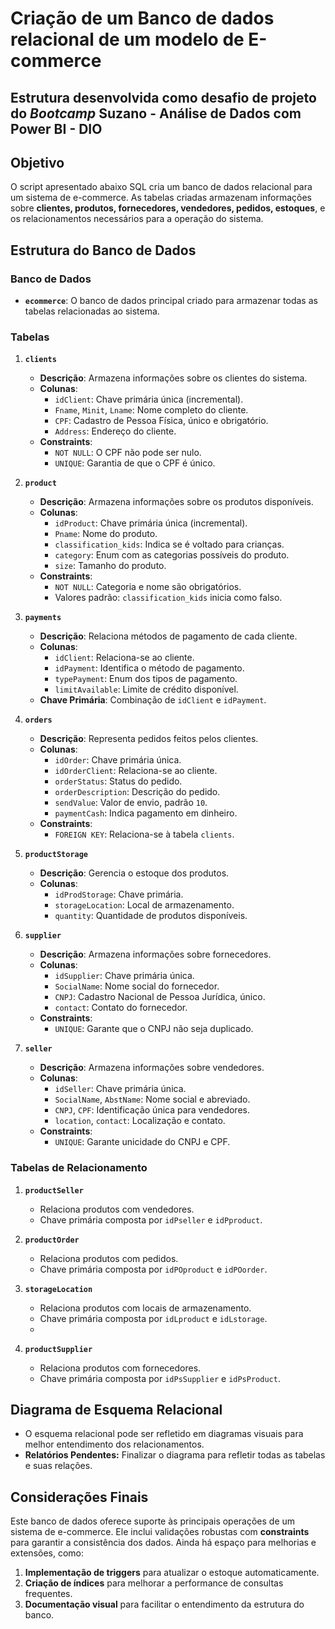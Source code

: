 # Criação de um Banco de dados relacional de um modelo de E-commerce

## Estrutura desenvolvida como desafio de projeto do *Bootcamp* Suzano - Análise de Dados com Power BI - DIO


## Objetivo

O script apresentado abaixo SQL cria um banco de dados relacional para um sistema de e-commerce. As tabelas criadas armazenam informações sobre **clientes, produtos, fornecedores, vendedores, pedidos, estoques**, e os relacionamentos necessários para a operação do sistema. 

## Estrutura do Banco de Dados 

### Banco de Dados

-   **`ecommerce`**: O banco de dados principal criado para armazenar todas as tabelas relacionadas ao sistema.

### Tabelas

1.  **`clients`**
    -   **Descrição**: Armazena informações sobre os clientes do sistema.
    -   **Colunas**:
        -   `idClient`: Chave primária única (incremental).
        -   `Fname`, `Minit`, `Lname`: Nome completo do cliente.
        -   `CPF`: Cadastro de Pessoa Física, único e obrigatório.
        -   `Address`: Endereço do cliente.
    -   **Constraints**:
        -   `NOT NULL`: O CPF não pode ser nulo.
        -   `UNIQUE`: Garantia de que o CPF é único.

2.  **`product`**
    -   **Descrição**: Armazena informações sobre os produtos disponíveis.
    -   **Colunas**:
        -   `idProduct`: Chave primária única (incremental).
        -   `Pname`: Nome do produto.
        -   `classification_kids`: Indica se é voltado para crianças.
        -   `category`: Enum com as categorias possíveis do produto.
        -   `size`: Tamanho do produto.
    -   **Constraints**:
        -   `NOT NULL`: Categoria e nome são obrigatórios.
        -   Valores padrão: `classification_kids` inicia como falso.

3.  **`payments`**
    -   **Descrição**: Relaciona métodos de pagamento de cada cliente.
    -   **Colunas**:
        -   `idClient`: Relaciona-se ao cliente.
        -   `idPayment`: Identifica o método de pagamento.
        -   `typePayment`: Enum dos tipos de pagamento.
        -   `limitAvailable`: Limite de crédito disponível.
    -   **Chave Primária**: Combinação de `idClient` e `idPayment`.

4.  **`orders`**
    -   **Descrição**: Representa pedidos feitos pelos clientes.
    -   **Colunas**:
        -   `idOrder`: Chave primária única.
        -   `idOrderClient`: Relaciona-se ao cliente.
        -   `orderStatus`: Status do pedido.
        -   `orderDescription`: Descrição do pedido.
        -   `sendValue`: Valor de envio, padrão `10`.
        -   `paymentCash`: Indica pagamento em dinheiro.
    -   **Constraints**:
        -   `FOREIGN KEY`: Relaciona-se à tabela `clients`.

5.  **`productStorage`**
    -   **Descrição**: Gerencia o estoque dos produtos.
    -   **Colunas**:
        -   `idProdStorage`: Chave primária.
        -   `storageLocation`: Local de armazenamento.
        -   `quantity`: Quantidade de produtos disponíveis.

6.  **`supplier`**
    -   **Descrição**: Armazena informações sobre fornecedores.
    -   **Colunas**:
        -   `idSupplier`: Chave primária única.
        -   `SocialName`: Nome social do fornecedor.
        -   `CNPJ`: Cadastro Nacional de Pessoa Jurídica, único.
        -   `contact`: Contato do fornecedor.
    -   **Constraints**:
        -   `UNIQUE`: Garante que o CNPJ não seja duplicado.

7.  **`seller`**
    -   **Descrição**: Armazena informações sobre vendedores.
    -   **Colunas**:
        -   `idSeller`: Chave primária única.
        -   `SocialName`, `AbstName`: Nome social e abreviado.
        -   `CNPJ`, `CPF`: Identificação única para vendedores.
        -   `location`, `contact`: Localização e contato.
    -   **Constraints**:
        -   `UNIQUE`: Garante unicidade do CNPJ e CPF.

### Tabelas de Relacionamento

1.  **`productSeller`**
    
    -   Relaciona produtos com vendedores.
    -   Chave primária composta por `idPseller` e `idPproduct`.
2.  **`productOrder`**
    
    -   Relaciona produtos com pedidos.
    -   Chave primária composta por `idPOproduct` e `idPOorder`.
3.  **`storageLocation`**
    
    -   Relaciona produtos com locais de armazenamento.
    -   Chave primária composta por `idLproduct` e `idLstorage`.
    - 
4.  **`productSupplier`**
    
    -   Relaciona produtos com fornecedores.
    -   Chave primária composta por `idPsSupplier` e `idPsProduct`.

## Diagrama de Esquema Relacional

- O esquema relacional pode ser refletido em diagramas visuais para melhor entendimento dos relacionamentos.  
- **Relatórios Pendentes:** Finalizar o diagrama para refletir todas as tabelas e suas relações.


## Considerações Finais

Este banco de dados oferece suporte às principais operações de um sistema de e-commerce. Ele inclui validações robustas com **constraints** para garantir a consistência dos dados. Ainda há espaço para melhorias e extensões, como:

1.  **Implementação de triggers** para atualizar o estoque automaticamente.
2.  **Criação de índices** para melhorar a performance de consultas frequentes.
3.  **Documentação visual** para facilitar o entendimento da estrutura do banco.
